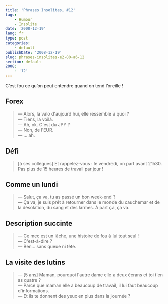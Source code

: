 ```yaml
---
title: 'Phrases Insolites… #12'
tags:
    - Humour
    - Insolite
date: '2008-12-19'
lang: fr
type: post
categories:
    - default
publishDate: '2008-12-19'
slug: phrases-insolites-e2-80-a6-12
section: default
2008:
    - '12'
---
```


C’est fou ce qu’on peut entendre quand on tend l’oreille&nbsp;!

<!--more-->

## Forex

> — Alors, la valo d'aujourd'hui, elle ressemble à quoi&nbsp;?  
> — Tiens, la voilà.  
> — Ah, ok. C'est du JPY&nbsp;?  
> — Non, de l'EUR.  
> — … ah.

## Défi

> [à ses collègues] Et rappelez-vous&nbsp;: le vendredi, on part avant 21h30\. Pas plus de 15 heures de travail par jour&nbsp;!

## Comme un lundi

> — Salut, ça va, tu as passé un bon week-end&nbsp;?  
> — Ça va, je suis prêt à retourner dans le monde du cauchemar et de la désolation, du sang et des larmes. À part ça, ça va.

## Description succinte

> — Ce mec est un lâche, une histoire de fou à lui tout seul&nbsp;!  
> — C'est-à-dire&nbsp;?  
> — Ben… sans queue ni tête.

## La visite des lutins

> — [5 ans] Maman, pourquoi l'autre dame elle a deux écrans et toi t'en as quatre&nbsp;?  
> — Parce que maman elle a beaucoup de travail, il lui faut beaucoup d'informations.  
> — Et ils te donnent des yeux en plus dans la journée&nbsp;?
